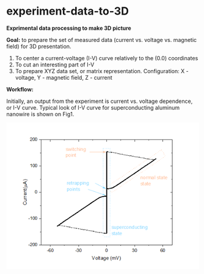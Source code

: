 # experiment-data-to-3D
__Exprimental data processing to make 3D picture__

__Goal:__ to prepare the set of measured data (current vs. voltage vs. magnetic field) for 3D presentation.

1. To center a current-voltage (I-V) curve relatively to the (0.0) coordinates
2. To cut an interesting part of I-V
3. To prepare XYZ data set, or matrix representation. Configuration: X - voltage, Y - magnetic field, Z - current

__Workflow:__

Initially, an output from the experiment is current vs. voltage dependence, or I-V curve. Typical look of I-V curve for superconducting aluminum nanowire is shown on Fig1.

![Fig1](https://github.com/andr-nau/experiment-data-to-3D/blob/master/Fig1.gif "IV")
